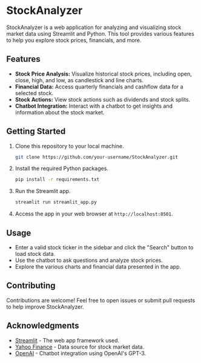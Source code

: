 # StockAnalyzer

StockAnalyzer is a web application for analyzing and visualizing stock market data using Streamlit and Python. This tool provides various features to help you explore stock prices, financials, and more.

## Features

- **Stock Price Analysis:** Visualize historical stock prices, including open, close, high, and low, as candlestick and line charts.
- **Financial Data:** Access quarterly financials and cashflow data for a selected stock.
- **Stock Actions:** View stock actions such as dividends and stock splits.
- **Chatbot Integration:** Interact with a chatbot to get insights and information about the stock market.

## Getting Started

1. Clone this repository to your local machine.
   ```bash
   git clone https://github.com/your-username/StockAnalyzer.git
   ```

2. Install the required Python packages.
   ```bash
   pip install -r requirements.txt
   ```

3. Run the Streamlit app.
   ```bash
   streamlit run streamlit_app.py
   ```

4. Access the app in your web browser at `http://localhost:8501`.

## Usage

- Enter a valid stock ticker in the sidebar and click the "Search" button to load stock data.
- Use the chatbot to ask questions and analyze stock prices.
- Explore the various charts and financial data presented in the app.

## Contributing

Contributions are welcome! Feel free to open issues or submit pull requests to help improve StockAnalyzer.


## Acknowledgments

- [Streamlit](https://streamlit.io/) - The web app framework used.
- [Yahoo Finance](https://pypi.org/project/yfinance/) - Data source for stock market data.
- [OpenAI](https://beta.openai.com/) - Chatbot integration using OpenAI's GPT-3.




